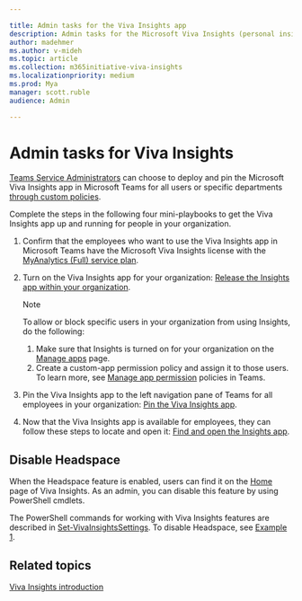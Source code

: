```yaml
---

title: Admin tasks for the Viva Insights app
description: Admin tasks for the Microsoft Viva Insights (personal insights) app
author: madehmer
ms.author: v-mideh
ms.topic: article
ms.collection: m365initiative-viva-insights
ms.localizationpriority: medium 
ms.prod: Mya
manager: scott.ruble
audience: Admin

---
```


# Admin tasks for Viva Insights

[Teams Service Administrators](/microsoftteams/using-admin-roles#teams-roles-and-capabilities) can choose to deploy and pin the Microsoft Viva Insights app in Microsoft Teams for all users or specific departments [through custom policies](/microsoftteams/teams-app-setup-policies).

Complete the steps in the following four mini-playbooks to get the Viva Insights app up and running for people in your organization.

1. Confirm that the employees who want to use the Viva Insights app in Microsoft Teams have the Microsoft Viva Insights license with the [MyAnalytics (Full) service plan](../personal/overview/plans-environments.md).
2. Turn on the Viva Insights app for your organization:
[Release the Insights app within your organization](https://download.microsoft.com/download/1/b/9/1b980a29-f166-4b72-8d8e-d1126f4028c7/Release-the-Insights-app.pdf).

   >[!Note]
   >To allow or block specific users in your organization from using Insights, do the following:
   >
   >1. Make sure that Insights is turned on for your organization on the [Manage apps](/microsoftteams/manage-apps) page.
   >2. Create a custom-app permission policy and assign it to those users. To learn more, see [Manage app permission](/microsoftteams/manage-apps) policies in Teams.

3. Pin the Viva Insights app to the left navigation pane of Teams for all employees in your organization: [Pin the Viva Insights app](https://download.microsoft.com/download/5/d/f/5df6c702-58f2-4768-b8e5-26ffd2c78b80/Pin-the-Insights-app.pdf).
4. Now that the Viva Insights app is available for employees, they can follow these steps to locate and open it: [Find and open the Insights app](https://download.microsoft.com/download/c/a/6/ca665366-e059-4977-8175-04461af196c1/Find-and-open-the-Insights-app.pdf).

## Disable Headspace

When the Headspace feature is enabled, users can find it on the [Home](viva-insights-home.md) page of Viva Insights. As an admin, you can disable this feature by using PowerShell cmdlets.

The PowerShell commands for working with Viva Insights features are described in [Set-VivaInsightsSettings](/powershell/module/exchange/set-vivainsightssettings). To disable Headspace, see [Example 1](/powershell/module/exchange/set-vivainsightssettings).

## Related topics

[Viva Insights introduction](viva-teams-app.md)
